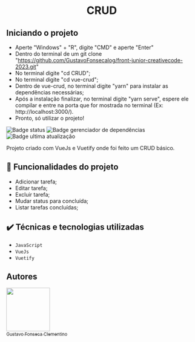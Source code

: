 <h1 align="center"> CRUD </h1>

## Iniciando o projeto

- Aperte "Windows" + "R", digite "CMD" e aperte "Enter"
- Dentro do terminal de um git clone "https://github.com/GustavoFonsecalog/front-junior-creativecode-2023.git"
- No terminal digite "cd CRUD";
- No terminal digite "cd vue-crud";
- Dentro de vue-crud, no terminal digite "yarn" para instalar as dependências necessárias;
- Após a instalação finalizar, no terminal digite "yarn serve", espere ele compilar e entre na porta que for mostrada no terminal (Ex: http://localhost:3000/).
- Pronto, só utilizar o projeto!

![Badge status](https://img.shields.io/badge/STATUS-FINALIZADO-green)
![Badge gerenciador de dependências](https://img.shields.io/badge/Yarn-1.22.19-blue)
![Badge ultima atualização](https://img.shields.io/badge/Ultima%20atualiza%C3%A7%C3%A3o-Maio-yellow)

Projeto criado com VueJs e Vuetify onde foi feito um CRUD básico.

## :hammer: Funcionalidades do projeto

- Adicionar tarefa;
- Editar tarefa;
- Excluir tarefa;
- Mudar status para concluída;
- Listar tarefas concluídas;

## ✔️ Técnicas e tecnologias utilizadas

- ``JavaScript``
- ``VueJs``
- ``Vuetify``

## Autores

[<img src="https://avatars.githubusercontent.com/u/83730260?v=4" width=115><br><sub> Gustavo Fonseca Clementino </sub>](https://github.com/GustavoFonsecalog)
